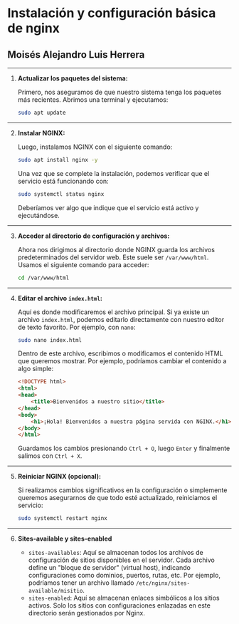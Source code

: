 # Instalación y configuración básica de nginx
## Moisés Alejandro Luis Herrera
---
1. **Actualizar los paquetes del sistema:**

   Primero, nos aseguramos de que nuestro sistema tenga los paquetes más recientes. Abrimos una terminal y ejecutamos:

   ```bash
   sudo apt update 
   ```
---
2. **Instalar NGINX:**

   Luego, instalamos NGINX con el siguiente comando:

   ```bash
   sudo apt install nginx -y
   ```

   Una vez que se complete la instalación, podemos verificar que el servicio está funcionando con:

   ```bash
   sudo systemctl status nginx
   ```

   Deberíamos ver algo que indique que el servicio está activo y ejecutándose.
---
3. **Acceder al directorio de configuración y archivos:**

   Ahora nos dirigimos al directorio donde NGINX guarda los archivos predeterminados del servidor web. Este suele ser `/var/www/html`. Usamos el siguiente comando para acceder:

   ```bash
   cd /var/www/html
   ```
---
4. **Editar el archivo `index.html`:**

   Aquí es donde modificaremos el archivo principal. Si ya existe un archivo `index.html`, podemos editarlo directamente con nuestro editor de texto favorito. Por ejemplo, con `nano`:

   ```bash
   sudo nano index.html
   ```

   Dentro de este archivo, escribimos o modificamos el contenido HTML que queremos mostrar. Por ejemplo, podríamos cambiar el contenido a algo simple:

   ```html
   <!DOCTYPE html>
   <html>
   <head>
       <title>Bienvenidos a nuestro sitio</title>
   </head>
   <body>
       <h1>¡Hola! Bienvenidos a nuestra página servida con NGINX.</h1>
   </body>
   </html>
   ```

   Guardamos los cambios presionando `Ctrl + O`, luego `Enter` y finalmente salimos con `Ctrl + X`.
---
5. **Reiniciar NGINX (opcional):**

   Si realizamos cambios significativos en la configuración o simplemente queremos asegurarnos de que todo esté actualizado, reiniciamos el servicio:

   ```bash
   sudo systemctl restart nginx
   ```
---
6. **Sites-available y sites-enabled**

    * `sites-availables`: Aquí se almacenan todos los archivos de configuración de sitios disponibles en el servidor. Cada archivo define un "bloque de servidor" (virtual host), indicando configuraciones como dominios, puertos, rutas, etc. Por ejemplo, podríamos tener un archivo llamado `/etc/nginx/sites-available/misitio`.
    * `sites-enabled`: Aquí se almacenan enlaces simbólicos a los sitios activos. Solo los sitios con configuraciones enlazadas en este directorio serán gestionados por Nginx.